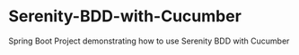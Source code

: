 # Serenity-BDD-with-Cucumber
Spring Boot Project demonstrating how to use Serenity BDD with Cucumber
